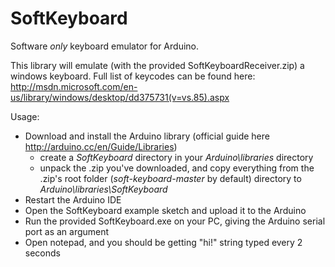 SoftKeyboard
=============

Software _only_ keyboard emulator for Arduino.

This library will emulate (with the provided SoftKeyboardReceiver.zip) a windows keyboard. Full list of keycodes can be found here:
http://msdn.microsoft.com/en-us/library/windows/desktop/dd375731(v=vs.85).aspx

Usage:
* Download and install the Arduino library (official guide here http://arduino.cc/en/Guide/Libraries)
  * create a _SoftKeyboard_ directory in your _Arduino\libraries_ directory
  * unpack the .zip you've downloaded, and copy everything from the .zip's root folder (_soft-keyboard-master_ by default) directory to _Arduino\libraries\SoftKeyboard_
* Restart the Arduino IDE
* Open the SoftKeyboard example sketch and upload it to the Arduino
* Run the provided SoftKeyboard.exe on your PC, giving the Arduino serial port as an argument
* Open notepad, and you should be getting "hi!" string typed every 2 seconds
